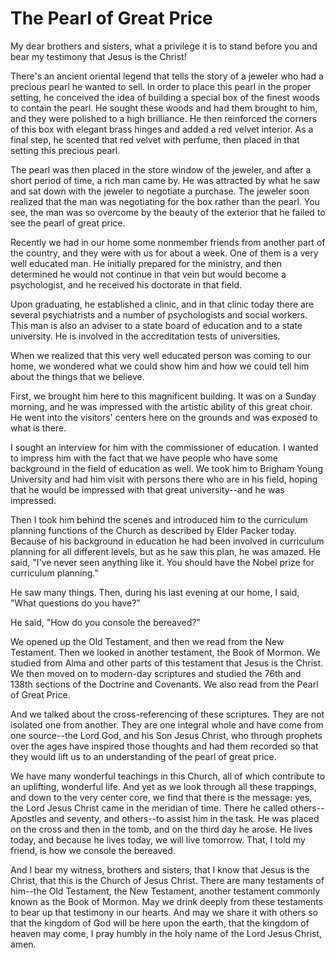 # The Pearl of Great Price

My dear brothers and sisters, what a privilege it is to stand before you and
bear my testimony that Jesus is the Christ!

There's an ancient oriental legend that tells the story of a jeweler who had a
precious pearl he wanted to sell. In order to place this pearl in the proper
setting, he conceived the idea of building a special box of the finest woods
to contain the pearl. He sought these woods and had them brought to him, and
they were polished to a high brilliance. He then reinforced the corners of
this box with elegant brass hinges and added a red velvet interior. As a final
step, he scented that red velvet with perfume, then placed in that setting
this precious pearl.

The pearl was then placed in the store window of the jeweler, and after a
short period of time, a rich man came by. He was attracted by what he saw and
sat down with the jeweler to negotiate a purchase. The jeweler soon realized
that the man was negotiating for the box rather than the pearl. You see, the
man was so overcome by the beauty of the exterior that he failed to see the
pearl of great price.

Recently we had in our home some nonmember friends from another part of the
country, and they were with us for about a week. One of them is a very well
educated man. He initially prepared for the ministry, and then determined he
would not continue in that vein but would become a psychologist, and he
received his doctorate in that field.

Upon graduating, he established a clinic, and in that clinic today there are
several psychiatrists and a number of psychologists and social workers. This
man is also an adviser to a state board of education and to a state
university. He is involved in the accreditation tests of universities.

When we realized that this very well educated person was coming to our home,
we wondered what we could show him and how we could tell him about the things
that we believe.

First, we brought him here to this magnificent building. It was on a Sunday
morning, and he was impressed with the artistic ability of this great choir.
He went into the visitors' centers here on the grounds and was exposed to what
is there.

I sought an interview for him with the commissioner of education. I wanted to
impress him with the fact that we have people who have some background in the
field of education as well. We took him to Brigham Young University and had
him visit with persons there who are in his field, hoping that he would be
impressed with that great university--and he was impressed.

Then I took him behind the scenes and introduced him to the curriculum
planning functions of the Church as described by Elder Packer today. Because
of his background in education he had been involved in curriculum planning for
all different levels, but as he saw this plan, he was amazed. He said, "I've
never seen anything like it. You should have the Nobel prize for curriculum
planning."

He saw many things. Then, during his last evening at our home, I said, "What
questions do you have?"

He said, "How do you console the bereaved?"

We opened up the Old Testament, and then we read from the New Testament. Then
we looked in another testament, the Book of Mormon. We studied from Alma and
other parts of this testament that Jesus is the Christ. We then moved on to
modern-day scriptures and studied the 76th and 138th sections of the Doctrine
and Covenants. We also read from the Pearl of Great Price.

And we talked about the cross-referencing of these scriptures. They are not
isolated one from another. They are one integral whole and have come from one
source--the Lord God, and his Son Jesus Christ, who through prophets over the
ages have inspired those thoughts and had them recorded so that they would
lift us to an understanding of the pearl of great price.

We have many wonderful teachings in this Church, all of which contribute to an
uplifting, wonderful life. And yet as we look through all these trappings, and
down to the very center core, we find that there is the message: yes, the Lord
Jesus Christ came in the meridian of time. There he called others--Apostles
and seventy, and others--to assist him in the task. He was placed on the cross
and then in the tomb, and on the third day he arose. He lives today, and
because he lives today, we will live tomorrow. That, I told my friend, is how
we console the bereaved.

And I bear my witness, brothers and sisters, that I know that Jesus is the
Christ, that this is the Church of Jesus Christ. There are many testaments of
him--the Old Testament, the New Testament, another testament commonly known as
the Book of Mormon. May we drink deeply from these testaments to bear up that
testimony in our hearts. And may we share it with others so that the kingdom
of God will be here upon the earth, that the kingdom of heaven may come, I
pray humbly in the holy name of the Lord Jesus Christ, amen.

